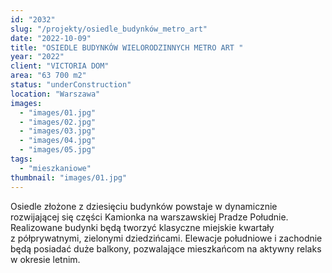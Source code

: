 ```yaml
---
id: "2032"
slug: "/projekty/osiedle_budynków_metro_art"
date: "2022-10-09"
title: "OSIEDLE BUDYNKÓW WIELORODZINNYCH METRO ART "
year: "2022"
client: "VICTORIA DOM"
area: "63 700 m2"
status: "underConstruction"
location: "Warszawa"
images:
  - "images/01.jpg"
  - "images/02.jpg"
  - "images/03.jpg"
  - "images/04.jpg"
  - "images/05.jpg"
tags:
  - "mieszkaniowe"
thumbnail: "images/01.jpg"
---
```


Osiedle złożone z dziesięciu budynków powstaje w dynamicznie rozwijającej się części Kamionka na warszawskiej Pradze Południe. Realizowane budynki będą tworzyć klasyczne miejskie kwartały z półprywatnymi, zielonymi dziedzińcami. Elewacje południowe i zachodnie będą posiadać duże balkony, pozwalające mieszkańcom na aktywny relaks w okresie letnim.
